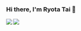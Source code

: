 ### Hi there, I'm Ryota Tai 👋

<!--
**Ryottai/Ryottai** is a ✨ _special_ ✨ repository because its `README.md` (this file) appears on your GitHub profile.

Here are some ideas to get you started:

- 🔭 I’m currently working on ...
- 🌱 I’m currently learning ...
- 👯 I’m looking to collaborate on ...
- 🤔 I’m looking for help with ...
- 💬 Ask me about ...
- 📫 How to reach me: ...
- 😄 Pronouns: ...
- ⚡ Fun fact: ...
-->

<!-- GitHub Stats Card -->
<a href="https://github.com/Ryottai/github-readme-stats">
  <img align="left" src="https://github-readme-stats.vercel.app/api?username=Ryottai&show_icons=true" />
</a>
<!-- Top Languages Card -->
<a href="https://github.com/Ryottai/github-readme-stats">
  <img align="left" src="https://github-readme-stats.vercel.app/api/top-langs/?username=Ryottai&layout=compact&card_width=300" /> 
</a>




